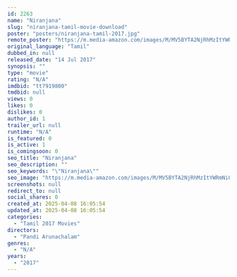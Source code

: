 ```yaml
---
id: 2263
name: "Niranjana"
slug: "niranjana-tamil-movie-download"
poster: "posters/niranjana-tamil-2017.jpg"
remote_poster: "https://m.media-amazon.com/images/M/MV5BYTA2NjRhMzItYWRmNi00MWRiLThkZWYtNjhmNGE4OGM5YjQ2XkEyXkFqcGdeQXVyODg0OTEwOTk@._V1_SX300.jpg"
original_language: "Tamil"
dubbed_in: null
released_date: "14 Jul 2017"
synopsis: ""
type: "movie"
rating: "N/A"
imdbid: "tt7919800"
tmdbid: null
views: 0
likes: 0
dislikes: 0
author_id: 1
trailer_url: null
runtime: "N/A"
is_featured: 0
is_active: 1
is_comingsoon: 0
seo_title: "Niranjana"
seo_description: ""
seo_keywords: "\"Niranjana\""
seo_image: "https://m.media-amazon.com/images/M/MV5BYTA2NjRhMzItYWRmNi00MWRiLThkZWYtNjhmNGE4OGM5YjQ2XkEyXkFqcGdeQXVyODg0OTEwOTk@._V1_SX300.jpg"
screenshots: null
redirect_to: null
social_shares: 0
created_at: 2025-04-08 16:05:54
updated_at: 2025-04-08 16:05:54
categories:
  - "Tamil 2017 Movies"
directors:
  - "Pandi Arunachalam"
genres:
  - "N/A"
years:
  - "2017"
---
```

